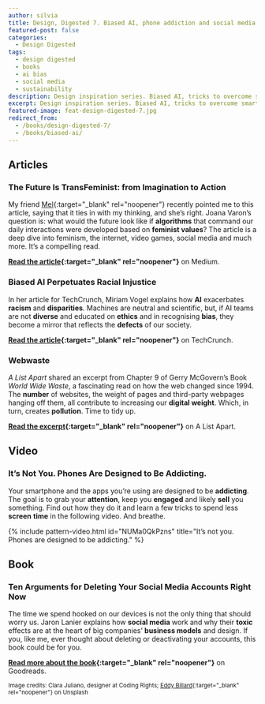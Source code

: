 ```yaml
---
author: silvia
title: Design, Digested 7. Biased AI, phone addiction and social media manipulation
featured-post: false
categories:
  - Design Digested
tags:
  - design digested
  - books
  - ai bias
  - social media
  - sustainability
description: Design inspiration series. Biased AI, tricks to overcome smartphone addiction and ten arguments for deleting social media accounts.
excerpt: Design inspiration series. Biased AI, tricks to overcome smartphone addiction and ten arguments for deleting social media accounts.
featured-image: feat-design-digested-7.jpg
redirect_from:
  - /books/design-digested-7/
  - /books/biased-ai/
---
```

## Articles

### The Future Is TransFeminist: from Imagination to Action

My friend [Mel](https://thebookfamilyrogerson.com/){:target="_blank" rel="noopener"} recently pointed me to this article, saying that it ties in with my thinking, and she’s right. Joana Varon’s question is: what would the future look like if **algorithms** that command our daily interactions were developed based on **feminist values**? The article is a deep dive into feminism, the internet, video games, social media and much more. It’s a compelling read.

**[Read the article](https://deepdives.in/the-future-is-transfeminist-from-imagination-to-action-6365e097eb22){:target="_blank" rel="noopener"}** on Medium.

### Biased AI Perpetuates Racial Injustice

In her article for TechCrunch, Miriam Vogel explains how **AI** exacerbates **racism** and **disparities**. Machines are neutral and scientific, but, if AI teams are not **diverse** and educated on **ethics** and in recognising **bias**, they become a mirror that reflects the **defects** of our society.

**[Read the article](https://techcrunch.com/2020/06/24/biased-ai-perpetuates-racial-injustice/){:target="_blank" rel="noopener"}** on TechCrunch.

### Webwaste

_A List Apart_ shared an excerpt from Chapter 9 of Gerry McGovern’s Book _World Wide Waste_, a fascinating read on how the web changed since 1994. The **number** of websites, the weight of pages and third-party webpages hanging off them, all contribute to increasing our **digital weight**. Which, in turn, creates **pollution**. Time to tidy up.

**[Read the excerpt](https://alistapart.com/article/webwaste/){:target="_blank" rel="noopener"}** on A List Apart.

## Video

### It’s Not You. Phones Are Designed to Be Addicting.

Your smartphone and the apps you’re using are designed to be **addicting**. The goal is to grab your **attention**, keep you **engaged** and likely **sell** you something. Find out how they do it and learn a few tricks to spend less **screen** **time** in the following video. And breathe.

{% include pattern-video.html id="NUMa0QkPzns" title="It’s not you. Phones are designed to be addicting." %}

## Book

### Ten Arguments for Deleting Your Social Media Accounts Right Now

The time we spend hooked on our devices is not the only thing that should worry us. Jaron Lanier explains how **social media** work and why their **toxic** effects are at the heart of big companies’ **business models** and design. If you, like me, ever thought about deleting or deactivating your accounts, this book could be for you.

**[Read more about the book](https://www.goodreads.com/book/show/37830765-ten-arguments-for-deleting-your-social-media-accounts-right-now){:target="_blank" rel="noopener"}** on Goodreads.

<small>Image credits: Clara Juliano, designer at Coding Rights; [Eddy Billard](https://unsplash.com/photos/M5UD_FyuDl8){:target="_blank" rel="noopener"} on Unsplash</small>
